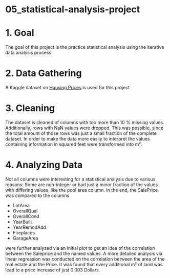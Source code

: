 # 05_statistical-analysis-project

# 1. Goal

The goal of this project is the practice statistical analysis using the iterative data analysis process


# 2. Data Gathering
A Kaggle dataset on [Housing Prices](https://www.kaggle.com/c/house-prices-advanced-regression-techniques/data) is used for this project

# 3. Cleaning
The dataset is cleaned of columns with too more than 10 % missing values. Additionally, rows with NaN values were dropped. This was possible, since the total amount of those rows was just a 
small fraction of the complete dataset. In order to make the data more easily to interpret the values containing information in squared feet were transformed into m².

# 4. Analyzing Data
Not all columns were interesting for a statistical analysis due to various reasons: Some are non-integer or had just a minor fraction of the values with differing values, like the pool area column.
In the end, the SalePrice was compared to the columns 
  * LotArea
  * OverallQual
  * OverallCond
  * YearBuilt
  * YearRemodAdd
  * Fireplaces
  * GarageArea

were further analyzed via an initial plot to get an idea of the correlation between the Saleprice and the named values. A more detailed analysis via linear regression was conducted on the correlation between the area of the real estate and the Price.
It was found that every additional m² of land was lead to a price increase of just 0.003 Dollars.
